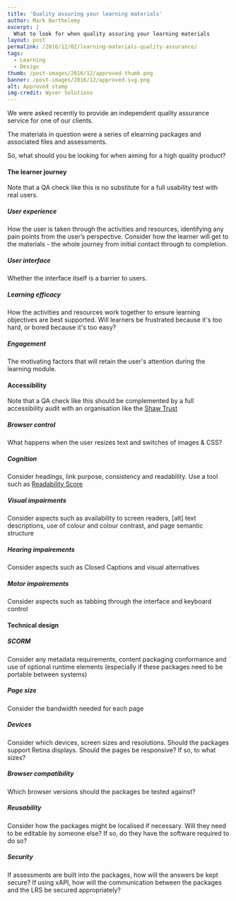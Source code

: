 ```yaml
---
title: 'Quality assuring your learning materials'
author: Mark Berthelemy
excerpt: |
  What to look for when quality assuring your learning materials
layout: post
permalink: /2016/12/02/learning-materials-quality-assurance/
tags:
  - Learning
  - Design
thumb: /post-images/2016/12/approved-thumb.png
banner: /post-images/2016/12/approved.svg.png
alt: Approved stamp
img-credit: Wyver Solutions
---
```

We were asked recently to provide an independent quality assurance service for one of our clients.

The materials in question were a series of elearning packages and associated files and assessments.

So, what should you be looking for when aiming for a high quality product?

#### The learner journey

Note that a QA check like this is no substitute for a full usability test with real users.

##### User experience

How the user is taken through the activities and resources, identifying any pain points from the user’s perspective. Consider how the learner will get to the materials - the whole journey from initial contact through to completion.

##### User interface

Whether the interface itself is a barrier to users.

##### Learning efficacy

How the activities and resources work together to ensure learning objectives are best supported. Will learners be frustrated because it's too hard, or bored because it's too easy?

##### Engagement

The motivating factors that will retain the user's attention during the learning module.

#### Accessibility

Note that a QA check like this should be complemented by a full accessibility audit with an organisation like the <a href="http://webacc.shaw-trust.org.uk/our-services/website-accessibility-auditing/" target="_blank">Shaw Trust</a>

##### Browser control

What happens when the user resizes text and switches of images &amp; CSS?

##### Cognition

Consider headings, link purpose, consistency and readability. Use a tool such as <a href="https://readability-score.com/text/" target="_blank">Readability Score</a>

##### Visual impairments

Consider aspects such as availability to screen readers, [alt] text descriptions, use of colour and colour contrast, and page semantic structure

##### Hearing impairements

Consider aspects such as Closed Captions and visual alternatives

##### Motor impairements

Consider aspects such as tabbing through the interface and keyboard control

#### Technical design

##### SCORM

Consider any metadata requirements, content packaging conformance and use of optional runtime elements (especially if these packages need to be portable between systems)

##### Page size

Consider the bandwidth needed for each page

##### Devices

Consider which devices, screen sizes and resolutions. Should the packages support Retina displays. Should the pages be responsive? If so, to what sizes?

##### Browser compatibility

Which browser versions should the packages be tested against?

##### Reusability

Consider how the packages might be localised if necessary. Will they need to be editable by someone else? If so, do they have the software required to do so?

##### Security

If assessments are built into the packages, how will the answers be kept secure? If using xAPI, how will the communication between the packages and the LRS be secured appropriately?
